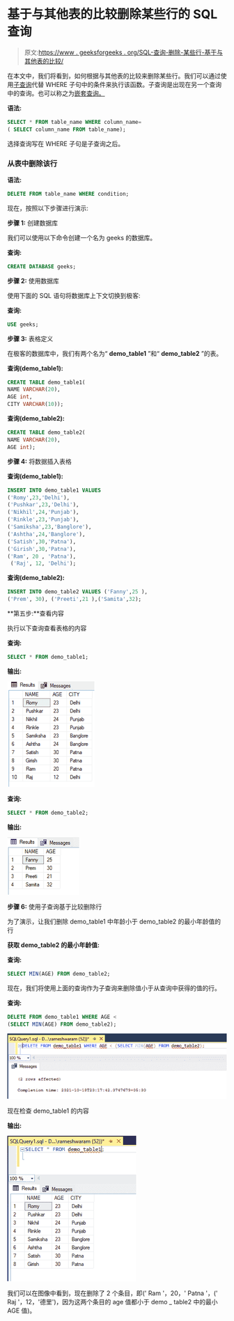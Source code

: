 # 基于与其他表的比较删除某些行的 SQL 查询

> 原文:[https://www . geeksforgeeks . org/SQL-查询-删除-某些行-基于与其他表的比较/](https://www.geeksforgeeks.org/sql-query-to-delete-certain-rows-based-on-comparisons-with-other-tables/)

在本文中，我们将看到，如何根据与其他表的比较来删除某些行。我们可以通过使用[子查询](https://www.geeksforgeeks.org/sql-subquery/)代替 WHERE 子句中的条件来执行该函数。子查询是出现在另一个查询中的查询。也可以称之为[嵌套查询。](https://www.geeksforgeeks.org/nested-queries-in-sql/)

**语法:**

```sql
SELECT * FROM table_name WHERE column_name=
( SELECT column_name FROM table_name);
```

选择查询写在 WHERE 子句是子查询之后。

### **从**表**中删除该行**

**语法:**

```sql
DELETE FROM table_name WHERE condition;
```

现在，按照以下步骤进行演示:

**步骤 1:** 创建数据库

我们可以使用以下命令创建一个名为 geeks 的数据库。

**查询:**

```sql
CREATE DATABASE geeks;
```

**步骤 2:** 使用数据库

使用下面的 SQL 语句将数据库上下文切换到极客:

**查询:**

```sql
USE geeks;
```

**步骤 3:** 表格定义

在极客的数据库中，我们有两个名为“ **demo_table1** ”和“ **demo_table2** ”的表。

**查询(demo_table1):**

```sql
CREATE TABLE demo_table1(
NAME VARCHAR(20),
AGE int,
CITY VARCHAR(10));
```

**查询(demo_table2):**

```sql
CREATE TABLE demo_table2(
NAME VARCHAR(20),
AGE int);
```

**步骤 4:** 将数据插入表格

**查询(demo_table1):**

```sql
INSERT INTO demo_table1 VALUES
('Romy',23,'Delhi'),
('Pushkar',23,'Delhi'),
('Nikhil',24,'Punjab'),
('Rinkle',23,'Punjab'),
('Samiksha',23,'Banglore'),
('Ashtha',24,'Banglore'),
('Satish',30,'Patna'),
('Girish',30,'Patna'),
('Ram', 20 , 'Patna'),
 ('Raj', 12, 'Delhi');
```

**查询(demo_table2):**

```sql
INSERT INTO demo_table2 VALUES ('Fanny',25 ),
('Prem', 30), ('Preeti',21 ),('Samita',32);
```

**第五步:**查看内容

执行以下查询查看表格的内容

**查询:**

```sql
SELECT * FROM demo_table1;
```

**输出:**

![](img/364573545694e3ab4af1af1f1ebce571.png)

**查询:**

```sql
SELECT * FROM demo_table2;
```

**输出:**

![](img/a2afaf4d5b828cffe0ac16d90c597aa7.png)

**步骤 6:** 使用子查询基于比较删除行

为了演示，让我们删除 demo_table1 中年龄小于 demo_table2 的最小年龄值的行

**获取 demo_table2 的最小年龄值:**

**查询:**

```sql
SELECT MIN(AGE) FROM demo_table2;
```

现在，我们将使用上面的查询作为子查询来删除值小于从查询中获得的值的行。

**查询:**

```sql
DELETE FROM demo_table1 WHERE AGE < 
(SELECT MIN(AGE) FROM demo_table2);
```

![](img/6676d2338b372a20b5652a8030d0873f.png)

现在检查 demo_table1 的内容

**输出:**

![](img/7613ce7ceeda1c72e4cc09922bee6f23.png)

我们可以在图像中看到，现在删除了 2 个条目，即(' Ram '，20，' Patna '，(' Raj '，12，'德里')，因为这两个条目的 age 值都小于 demo _ table2 中的最小 AGE 值)。